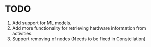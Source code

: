 # TODO

1. Add support for ML models.
2. Add more functionality for retrieving hardware information from activities.
3. Support removing of nodes (Needs to be fixed in Constellation)

